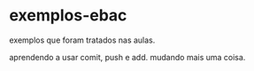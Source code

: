 # exemplos-ebac
exemplos que foram tratados nas aulas.

aprendendo a usar comit, push e add.
mudando mais uma coisa.
